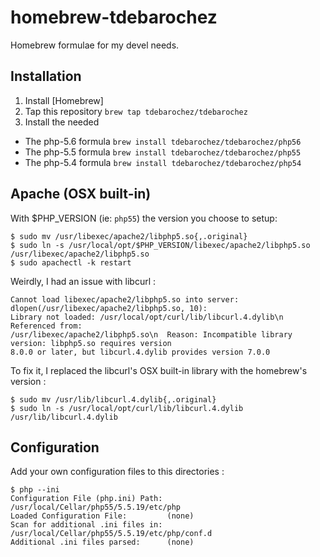 homebrew-tdebarochez
===============

Homebrew formulae for my devel needs.

Installation
------------

1. Install [Homebrew]
2. Tap this repository ```brew tap tdebarochez/tdebarochez```
3. Install the needed 
  * The php-5.6 formula ```brew install tdebarochez/tdebarochez/php56```
  * The php-5.5 formula ```brew install tdebarochez/tdebarochez/php55```
  * The php-5.4 formula ```brew install tdebarochez/tdebarochez/php54```

Apache (OSX built-in)
---------------------

With $PHP_VERSION (ie: `php55`) the version you choose to setup:

    $ sudo mv /usr/libexec/apache2/libphp5.so{,.original}
    $ sudo ln -s /usr/local/opt/$PHP_VERSION/libexec/apache2/libphp5.so /usr/libexec/apache2/libphp5.so
    $ sudo apachectl -k restart

Weirdly, I had an issue with libcurl :

    Cannot load libexec/apache2/libphp5.so into server: dlopen(/usr/libexec/apache2/libphp5.so, 10):
    Library not loaded: /usr/local/opt/curl/lib/libcurl.4.dylib\n  Referenced from:
    /usr/libexec/apache2/libphp5.so\n  Reason: Incompatible library version: libphp5.so requires version
    8.0.0 or later, but libcurl.4.dylib provides version 7.0.0

To fix it, I replaced the libcurl's OSX built-in library with the homebrew's version :

    $ sudo mv /usr/lib/libcurl.4.dylib{,.original}
    $ sudo ln -s /usr/local/opt/curl/lib/libcurl.4.dylib /usr/lib/libcurl.4.dylib

Configuration
-------------

Add your own configuration files to this directories :

    $ php --ini
    Configuration File (php.ini) Path: /usr/local/Cellar/php55/5.5.19/etc/php
    Loaded Configuration File:         (none)
    Scan for additional .ini files in: /usr/local/Cellar/php55/5.5.19/etc/php/conf.d
    Additional .ini files parsed:      (none)
